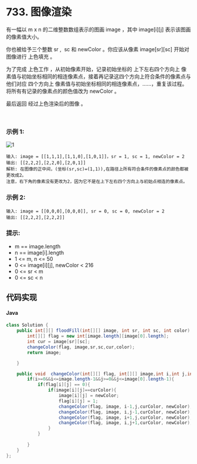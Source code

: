# 733. 图像渲染

有一幅以 m x n 的二维整数数组表示的图画 image ，其中 image[i][j] 表示该图画的像素值大小。

你也被给予三个整数 sr ,  sc 和 newColor 。你应该从像素 image[sr][sc] 开始对图像进行 上色填充 。

为了完成 上色工作 ，从初始像素开始，记录初始坐标的 上下左右四个方向上 像素值与初始坐标相同的相连像素点，接着再记录这四个方向上符合条件的像素点与他们对应 四个方向上 像素值与初始坐标相同的相连像素点，……，重复该过程。将所有有记录的像素点的颜色值改为 newColor 。

最后返回 经过上色渲染后的图像 。

 

### 示例 1:
![1](https://assets.leetcode.com/uploads/2021/06/01/flood1-grid.jpg)

```
输入: image = [[1,1,1],[1,1,0],[1,0,1]]，sr = 1, sc = 1, newColor = 2
输出: [[2,2,2],[2,2,0],[2,0,1]]
解析: 在图像的正中间，(坐标(sr,sc)=(1,1)),在路径上所有符合条件的像素点的颜色都被更改成2。
注意，右下角的像素没有更改为2，因为它不是在上下左右四个方向上与初始点相连的像素点。
```
### 示例 2:
```
输入: image = [[0,0,0],[0,0,0]], sr = 0, sc = 0, newColor = 2
输出: [[2,2,2],[2,2,2]]
```


### 提示:

 - m == image.length
 - n == image[i].length
 - 1 <= m, n <= 50
 - 0 <= image[i][j], newColor < 216
 - 0 <= sr < m
 - 0 <= sc < n


## 代码实现
#### Java
```Java
class Solution {
    public int[][] floodFill(int[][] image, int sr, int sc, int color) {
        int[][] flag = new int[image.length][image[0].length];
        int cur = image[sr][sc];
        changeColor(flag, image,sr,sc,cur,color);
        return image;

    }

    public void  changeColor(int[][] flag, int[][] image,int i,int j,int curColor, int newColor){
        if(i>=0&&i<=image.length-1&&j>=0&&j<=image[0].length-1){
            if(flag[i][j] == 0){
                if(image[i][j]==curColor){
                    image[i][j] = newColor;
                    flag[i][j] = 1;
                    changeColor(flag, image, i-1,j,curColor, newColor);
                    changeColor(flag, image, i,j-1,curColor, newColor);
                    changeColor(flag, image, i+1,j,curColor, newColor);
                    changeColor(flag, image, i,j+1,curColor, newColor);
                }
            }
            
        }
    }
};
```